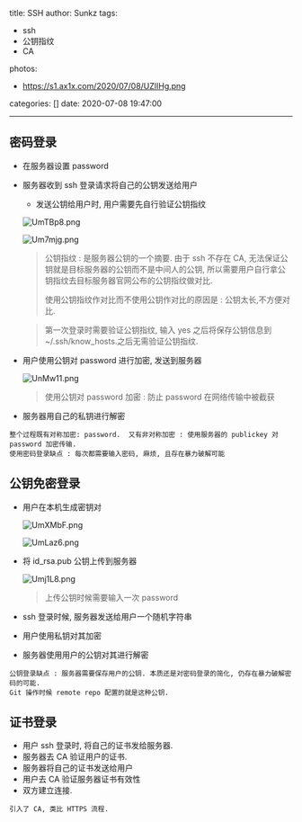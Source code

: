 title: SSH
author: Sunkz
tags:
  - ssh
  - 公钥指纹
  - CA

photos:

- https://s1.ax1x.com/2020/07/08/UZlIHg.png

categories: []
date: 2020-07-08 19:47:00

---
## 密码登录

- 在服务器设置 password

- 服务器收到 ssh 登录请求将自己的公钥发送给用户

  - 发送公钥给用户时, 用户需要先自行验证公钥指纹

  ![UmTBp8.png](https://s1.ax1x.com/2020/07/09/UmTBp8.png)

  ![Um7mjg.png](https://s1.ax1x.com/2020/07/09/Um7mjg.png)

  > 公钥指纹 : 是服务器公钥的一个摘要. 由于 ssh 不存在 CA, 无法保证公钥就是目标服务器的公钥而不是中间人的公钥, 所以需要用户自行拿公钥指纹去目标服务器官网公布的公钥指纹做对比. 
  >
  > 使用公钥指纹作对比而不使用公钥作对比的原因是 : 公钥太长,不方便对比.

  > 第一次登录时需要验证公钥指纹, 输入 yes 之后将保存公钥信息到 ~/.ssh/know_hosts.之后无需验证公钥指纹.

- 用户使用公钥对 password 进行加密, 发送到服务器

  ![UnMw11.png](https://s1.ax1x.com/2020/07/09/UnMw11.png)

  > 使用公钥对 password 加密 : 防止 password 在网络传输中被截获

- 服务器用自己的私钥进行解密

```
整个过程既有对称加密: password.  又有非对称加密 : 使用服务器的 publickey 对 password 加密传输.
使用密码登录缺点 : 每次都需要输入密码, 麻烦, 且存在暴力破解可能
```

## 公钥免密登录

- 用户在本机生成密钥对

  ![UmXMbF.png](https://s1.ax1x.com/2020/07/09/UmXMbF.png)

  ![UmLaz6.png](https://s1.ax1x.com/2020/07/09/UmLaz6.png)

- 将 id_rsa.pub 公钥上传到服务器

  ![Umj1L8.png](https://s1.ax1x.com/2020/07/09/Umj1L8.png)

  > 上传公钥时候需要输入一次 password

- ssh 登录时候, 服务器发送给用户一个随机字符串

- 用户使用私钥对其加密

- 服务器使用用户的公钥对其进行解密

```
公钥登录缺点 : 服务器需要保存用户的公钥. 本质还是对密码登录的简化, 仍存在暴力破解密码的可能.
Git 操作时候 remote repo 配置的就是这种公钥.
```

## 证书登录

- 用户 ssh 登录时, 将自己的证书发给服务器.
- 服务器去 CA 验证用户的证书.
- 服务器将自己的证书发送给用户
- 用户去 CA 验证服务器证书有效性
- 双方建立连接.

```
引入了 CA, 类比 HTTPS 流程.
```
